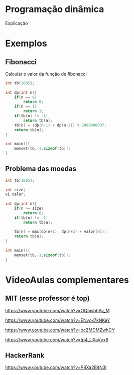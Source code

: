 # Programação dinâmica	

Explicação

# Exemplos	 

## Fibonacci 

Calcular o valor da função de fibonacci
```cpp	
int tb[1005];	
	
int dp(int n){	
	if(n == 0)	
		return 0;	
	if(n == 1)	
		return 1;	
	if(tb[n] != -1)	
		return tb[n];	
	tb[n] = (dp(n-1) + dp(n-2)) % 1000000007;	
	return tb[n];	
}	
	
int main(){	
	memset(tb,-1,sizeof(tb));	
}	
```	

## Problema das moedas

```cpp	
int tb[1005];	
	
int size;	
vi valor;	
	
int dp(int n){	
	if(n >= size)	
		return 0;	
	if(tb[n] != -1)	
		return tb[n];	
	
	tb[n] = max(dp(n+1), dp(n+2) + valor[n]);	
	return tb[n];	
}	
	
int main(){	
	memset(tb,-1,sizeof(tb));	
}	
```


# VideoAulas complementares

## MIT (esse professor é top)
https://www.youtube.com/watch?v=OQ5jsbhAv_M

https://www.youtube.com/watch?v=ENyox7kNKeY

https://www.youtube.com/watch?v=ocZMDMZwhCY

https://www.youtube.com/watch?v=tp4_UXaVyx8


## HackerRank
https://www.youtube.com/watch?v=P8Xa2BitN3I
